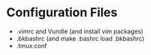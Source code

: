 Configuration Files
===================

* .vimrc and Vundle (and install vim packages)
* .bkbashrc (and make .bashrc load .bkbashrc)
* .tmux.conf
